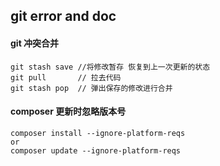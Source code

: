 ## git error  and doc

#### git 冲突合并

	git stash save //将修改暂存 恢复到上一次更新的状态
	git pull 	   // 拉去代码
	git stash pop  // 弹出保存的修改进行合并

#### composer 更新时忽略版本号

	composer install --ignore-platform-reqs
	or
	composer update --ignore-platform-reqs